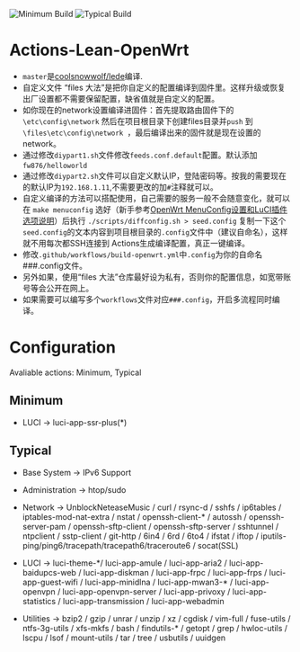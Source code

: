 ![Minimum Build](https://github.com/allankevinrichie/OpenWrt-Newifi3/workflows/Minimum%20Build/badge.svg)
![Typical Build](https://github.com/allankevinrichie/OpenWrt-Newifi3/workflows/Typical%20Build/badge.svg)

# Actions-Lean-OpenWrt

- `master`是[coolsnowwolf/lede](https://github.com/coolsnowwolf/lede)编译.
- 自定义文件 “files 大法”是把你自定义的配置编译到固件里。这样升级或恢复出厂设置都不需要保留配置，缺省值就是自定义的配置。
- 如你现在的network设置编译进固件：首先提取路由固件下的`\etc\config\network` 然后在项目根目录下创建files目录并`push` 到 `\files\etc\config\network `，最后编译出来的固件就是现在设置的network。
- 通过修改`diypart1.sh`文件修改`feeds.conf.default`配置。默认添加`fw876/helloworld`
- 通过修改`diypart2.sh`文件可以自定义默认IP，登陆密码等。按我的需要现在的默认IP为`192.168.1.11`,不需要更改的加`#`注释就可以。
- 自定义编译的方法可以搭配使用，自己需要的服务一般不会随意变化，就可以在 `make menuconfig` 选好（新手参考[OpenWrt MenuConfig设置和LuCI插件选项说明](https://mtom.ml/827.html)）后执行 `./scripts/diffconfig.sh > seed.config` 复制一下这个`seed.config`的文本内容到项目根目录的`.config`文件中（建议自命名），这样就不用每次都SSH连接到 Actions生成编译配置，真正一键编译。
- 修改`.github/workflows/build-openwrt.yml`中`.config`为你的自命名###.config文件。
- 另外如果，使用“files 大法”仓库最好设为私有，否则你的配置信息，如宽带账号等会公开在网上。
- 如果需要可以编写多个`workflows`文件对应`###.config`，开启多流程同时编译。

# Configuration

Avaliable actions: Minimum, Typical

## Minimum

- LUCI -> luci-app-ssr-plus(*)

## Typical

- Base System -> IPv6 Support

- Administration -> htop/sudo
- Network -> UnblockNeteaseMusic / curl / rsync-d / sshfs / ip6tables / iptables-mod-nat-extra / nstat / openssh-client-* / autossh / openssh-server-pam / openssh-sftp-client / openssh-sftp-server / sshtunnel / ntpclient / sstp-client / git-http / 6in4 / 6rd / 6to4 / ifstat / iftop / iputils-ping/ping6/tracepath/tracepath6/traceroute6 / socat(SSL)

- LUCI -> luci-theme-*/ luci-app-amule / luci-app-aria2 / luci-app-baidupcs-web / luci-app-diskman / luci-app-frpc / luci-app-frps / luci-app-guest-wifi / luci-app-minidlna / luci-app-mwan3-\* / luci-app-openvpn / luci-app-openvpn-server / luci-app-privoxy / luci-app-statistics / luci-app-transmission /  luci-app-webadmin

- Utilities -> bzip2 / gzip / unrar / unzip / xz / cgdisk / vim-full / fuse-utils / ntfs-3g-utils / xfs-mkfs / bash / findutils-* / getopt / grep / hwloc-utils / lscpu / lsof / mount-utils / tar / tree / usbutils / uuidgen
